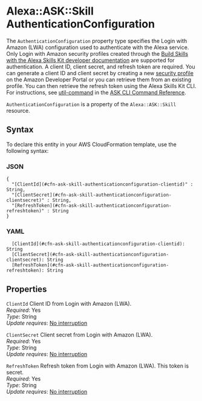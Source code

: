 # Alexa::ASK::Skill AuthenticationConfiguration<a name="aws-properties-ask-skill-authenticationconfiguration"></a>

The `AuthenticationConfiguration` property type specifies the Login with Amazon \(LWA\) configuration used to authenticate with the Alexa service\. Only Login with Amazon security profiles created through the [Build Skills with the Alexa Skills Kit developer documentation](https://developer.amazon.com/docs/ask-overviews/build-skills-with-the-alexa-skills-kit.html) are supported for authentication\. A client ID, client secret, and refresh token are required\. You can generate a client ID and client secret by creating a new [security profile](https://developer.amazon.com/lwa/sp/create-security-profile.html) on the Amazon Developer Portal or you can retrieve them from an existing profile\. You can then retrieve the refresh token using the Alexa Skills Kit CLI\. For instructions, see [util\-command](https://developer.amazon.com/docs/smapi/ask-cli-command-reference.html#util-command) in the [ASK CLI Command Reference](https://developer.amazon.com/docs/smapi/ask-cli-command-reference.html)\.

 `AuthenticationConfiguration` is a property of the `Alexa::ASK::Skill` resource\.

## Syntax<a name="aws-properties-ask-skill-authenticationconfiguration-syntax"></a>

To declare this entity in your AWS CloudFormation template, use the following syntax:

### JSON<a name="aws-properties-ask-skill-authenticationconfiguration-syntax.json"></a>

```
{
  "[ClientId](#cfn-ask-skill-authenticationconfiguration-clientid)" : String,
  "[ClientSecret](#cfn-ask-skill-authenticationconfiguration-clientsecret)" : String,
  "[RefreshToken](#cfn-ask-skill-authenticationconfiguration-refreshtoken)" : String
}
```

### YAML<a name="aws-properties-ask-skill-authenticationconfiguration-syntax.yaml"></a>

```
  [ClientId](#cfn-ask-skill-authenticationconfiguration-clientid): String
  [ClientSecret](#cfn-ask-skill-authenticationconfiguration-clientsecret): String
  [RefreshToken](#cfn-ask-skill-authenticationconfiguration-refreshtoken): String
```

## Properties<a name="aws-properties-ask-skill-authenticationconfiguration-properties"></a>

`ClientId`  <a name="cfn-ask-skill-authenticationconfiguration-clientid"></a>
Client ID from Login with Amazon \(LWA\)\.  
*Required*: Yes  
*Type*: String  
*Update requires*: [No interruption](https://docs.aws.amazon.com/AWSCloudFormation/latest/UserGuide/using-cfn-updating-stacks-update-behaviors.html#update-no-interrupt)

`ClientSecret`  <a name="cfn-ask-skill-authenticationconfiguration-clientsecret"></a>
Client secret from Login with Amazon \(LWA\)\.  
*Required*: Yes  
*Type*: String  
*Update requires*: [No interruption](https://docs.aws.amazon.com/AWSCloudFormation/latest/UserGuide/using-cfn-updating-stacks-update-behaviors.html#update-no-interrupt)

`RefreshToken`  <a name="cfn-ask-skill-authenticationconfiguration-refreshtoken"></a>
Refresh token from Login with Amazon \(LWA\)\. This token is secret\.  
*Required*: Yes  
*Type*: String  
*Update requires*: [No interruption](https://docs.aws.amazon.com/AWSCloudFormation/latest/UserGuide/using-cfn-updating-stacks-update-behaviors.html#update-no-interrupt)